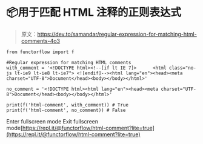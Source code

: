 # 📦用于匹配 HTML 注释的正则表达式

> 原文：<https://dev.to/samandar/regular-expression-for-matching-html-comments-4o3>

```
from functorflow import f

#Regular expression for matching HTML comments 
with_comment = '<!DOCTYPE html><!--[if lt IE 7]>      <html class="no-js lt-ie9 lt-ie8 lt-ie7"> <![endif]--><html lang="en"><head><meta charset="UTF-8">Document</head><body></body></html>'

no_comment = '<!DOCTYPE html><html lang="en"><head><meta charset="UTF-8">Document</head><body></body></html>'

print(f('html-comment', with_comment)) # True 
print(f('html-comment', no_comment)) # False 
```

Enter fullscreen mode Exit fullscreen mode[https://repl.it/@functorflow/html-comment?lite=true](https://repl.it/@functorflow/html-comment?lite=true)